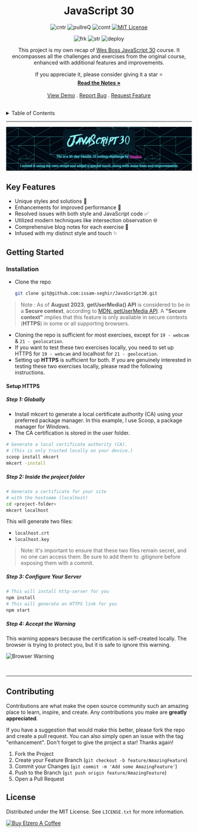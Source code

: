 
<div align="center">

<h1 align="center" > JavaScript 30</h1>

![cntr](https://img.shields.io/github/contributors/issam-seghir/JavaScript30?color=pink&style=for-the-badge)
![pullreQ](https://img.shields.io/github/issues-pr/issam-seghir/JavaScript30?color=orange&style=for-the-badge)
![comt](https://img.shields.io/github/last-commit/issam-seghir/JavaScript30?style=for-the-badge)
[![MIT License](https://img.shields.io/badge/License-MIT-green.svg?style=for-the-badge)](https://choosealicense.com/licenses/mit/)

![frk](https://img.shields.io/github/forks/issam-seghir/JavaScript30?style=flat-square)
![str](https://img.shields.io/github/stars/issam-seghir/JavaScript30?style=flat-square)
![deploy](https://img.shields.io/website?down_color=red&down_message=down&style=flat-square&up_color=succes&up_message=up&url=https%3A%2F%2Fissam-seghir.github.io%2FJavaScript30%2F)

  <p align="center">
This project is my own recap of  <a href="https://javascript30.com/"> Wes Boss JavaScript 30</a> course. It encompasses all the challenges and exercises from the original course, enhanced with additional features and improvements.

If you appreciate it, please consider giving it a star ⭐
 <br />
    <a href="https://issam-seghir.github.io/JavaScript30/"><strong>Read the Notes »</strong></a>
    <br />
    <br />
    <a href="https://issam-seghir.github.io/JavaScript30/">View Demo</a>
    .
    <a href="https://github.com/issam-seghir/JavaScript30/issues">Report Bug</a>
    .
    <a href="https://github.com/issam-seghir/JavaScript30/pulls">Request Feature</a>
  </p>

<br>
</div>

<!-- TABLE OF CONTENTS -->
<details>
  <summary>Table of Contents</summary>
  <ol>
    <li>
      <a href="#key-features">Key Features</a>
    </li>
    <li>
      <a href="#getting-started">Getting Started</a>
      <ul>
        <li>
          <a href="#installation">Installation</a>
            <ul>
              <li>
                <a href="#setup-https">Setup HTTPS</a>
                  <ul>
                    <li>
                      <a href="#step-1-globally">Step 1: Globally</a>
                    </li>
                    <li>
                      <a href="#step-2-inside-the-project-folder">Step 2: Inside the project folder</a>
                    </li>
                    <li>
                      <a href="#step-3-configure-your-server">Step 3: Configure Your Server</a>
                    </li>
                    <li>
                      <a href="#step-4-accept-the-warning">Step 4: Accept the Warning</a>
                    </li>
                  </ul>
              </li>
            </ul>
        </li>
      </ul>
    </li>
    <li><a href="#contributing">Contributing</a></li>
    <li><a href="#license">License</a></li>
  </ol>
</details>
<hr>

<!-- ![link](https://i.imgur.com/8qQeqSJ.gif) -->
![Alt text](src/assets/image.png)

## Key Features

- Unique styles and solutions 🎨
- Enhancements for improved performance 🚀
- Resolved issues with both style and JavaScript code ✅
- Utilized modern techniques like intersection observation 🌐
- Comprehensive blog notes for each exercise 📝
- Infused with my distinct style and touch ✨

## Getting Started

### Installation

- Clone the repo

   ```sh
   git clone git@github.com:issam-seghir/JavaScript30.git
   ```

> Note : As of **August 2023**, **getUserMedia() API** is considered to be in a **Secure context**, according to [MDN: getUserMedia API](https://developer.mozilla.org/en-US/docs/Web/API/MediaDevices/getUserMedia). A **"Secure context"** implies that this feature is only available in secure contexts (**HTTPS**) in some or all supporting browsers.

- Cloning the repo is sufficient for most exercises, except for `19 - webcam` & `21 - geolocation`.
- If you want to test these two exercises locally, you need to set up HTTPS for `19 - webcam` and localhost for `21 - geolocation`.
- Setting up **HTTPS** is sufficient for both. If you are genuinely interested in testing these two exercises locally, please read the following instructions.

#### Setup HTTPS

##### Step 1: Globally

- Install mkcert to generate a local certificate authority (CA) using your preferred package manager. In this example, I use Scoop, a package manager for Windows.
- The CA certification is stored in the user folder.

```bash
# Generate a local certificate authority (CA).
# (This is only trusted locally on your device.)
scoop install mkcert
mkcert -install
```

##### Step 2: Inside the project folder

```bash
# Generate a certificate for your site
# with the hostname (localhost)
cd <project-folder>
mkcert localhost
```

This will generate two files:

- `localhost.crt`
- `localhost.key`

> Note: It's important to ensure that these two files remain secret, and no one can access them. Be sure to add them to .gitignore before exposing them with a commit.

##### Step 3: Configure Your Server

```bash
# This will install http-server for you
npm install
# This will generate an HTTPS link for you
npm start
```

##### Step 4: Accept the Warning

This warning appears because the certification is self-created locally. The browser is trying to protect you, but it is safe to ignore this warning.

![Browser Warning](https://i.imgur.com/bRJTr6S.png)

<br>
<hr>

## Contributing

Contributions are what make the open source community such an amazing place to learn, inspire, and create. Any contributions you make are **greatly appreciated**.

If you have a suggestion that would make this better, please fork the repo and create a pull request. You can also simply open an issue with the tag "enhancement".
Don't forget to give the project a star! Thanks again!

1. Fork the Project
2. Create your Feature Branch (`git checkout -b feature/AmazingFeature`)
3. Commit your Changes (`git commit -m 'Add some AmazingFeature'`)
4. Push to the Branch (`git push origin feature/AmazingFeature`)
5. Open a Pull Request

<!-- LICENSE -->
## License

Distributed under the MIT License. See `LICENSE.txt` for more information.

<a href="https://www.buymeacoffee.com/issam.seghir" target="_blank"><img src="https://www.buymeacoffee.com/assets/img/custom_images/orange_img.png" alt="Buy Elzero A Coffee" style="height: 2.5625rem !important;width: 10.875rem !important;box-shadow: 0rem .1875rem .125rem 0rem rgba(190, 190, 190, 0.5) !important;-webkit-box-shadow: 0rem .1875rem .125rem 0rem rgba(190, 190, 190, 0.5) !important;" ></a>
</div>
